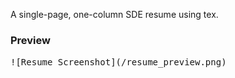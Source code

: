 
A single-page, one-column SDE resume using tex.

### Preview
<kbd>
![Resume Screenshot](/resume_preview.png)
</kbd>
